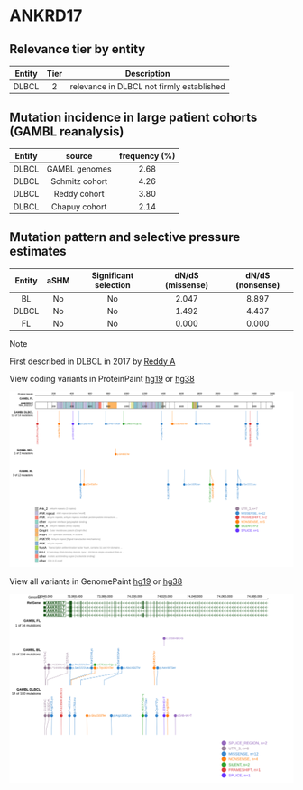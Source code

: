 # ANKRD17

## Relevance tier by entity

|Entity|Tier|Description                              |
|:------:|:----:|-----------------------------------------|
|DLBCL |2   |relevance in DLBCL not firmly established|

## Mutation incidence in large patient cohorts (GAMBL reanalysis)

|Entity|source        |frequency (%)|
|:------:|:--------------:|:-------------:|
|DLBCL |GAMBL genomes |2.68         |
|DLBCL |Schmitz cohort|4.26         |
|DLBCL |Reddy cohort  |3.80         |
|DLBCL |Chapuy cohort |2.14         |

## Mutation pattern and selective pressure estimates

|Entity|aSHM|Significant selection|dN/dS (missense)|dN/dS (nonsense)|
|:------:|:----:|:---------------------:|:----------------:|:----------------:|
|BL    |No  |No                   |2.047           |8.897           |
|DLBCL |No  |No                   |1.492           |4.437           |
|FL    |No  |No                   |0.000           |0.000           |


> [!NOTE]
> First described in DLBCL in 2017 by [Reddy A](https://pubmed.ncbi.nlm.nih.gov/28985567)


View coding variants in ProteinPaint [hg19](https://morinlab.github.io/LLMPP/GAMBL/ANKRD17_protein.html)  or [hg38](https://morinlab.github.io/LLMPP/GAMBL/ANKRD17_protein_hg38.html)

![image](images/proteinpaint/ANKRD17_NM_032217.svg)

View all variants in GenomePaint [hg19](https://morinlab.github.io/LLMPP/GAMBL/ANKRD17.html)  or [hg38](https://morinlab.github.io/LLMPP/GAMBL/ANKRD17_hg38.html)

![image](images/proteinpaint/ANKRD17.svg)
